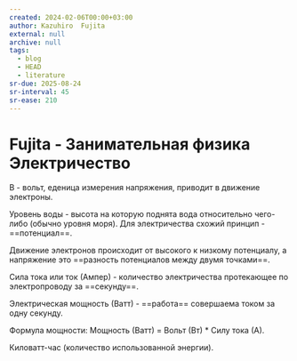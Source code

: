 ```yaml
---
created: 2024-02-06T00:00+03:00
author: Kazuhiro  Fujita
external: null
archive: null
tags:
  - blog
  - HEAD
  - literature
sr-due: 2025-08-24
sr-interval: 45
sr-ease: 210
---
```


# Fujita - Занимательная физика Электричество

В - вольт, еденица измерения напряжения, приводит в движение электроны.

Уровень воды - высота на которую поднята вода относительно чего-либо (обычно уровня моря). Для электричества схожий принцип - ==потенциал==.

Движение электронов происходит от высокого к низкому потенциалу, а напряжение это ==разность потенциалов между двумя точками==.

Сила тока или ток (Ампер) - количество электричества протекающее по электропроводу за ==секунду==.

Электрическая мощность (Ватт) - ==работа== совершаема током за одну секунду.

Формула мощности:<wbr class="f"> Мощность (Ватт) = Вольт (Вт) * Силу тока (А).

Киловатт-час (количество использованной энергии).
